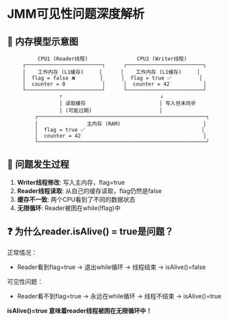 # JMM可见性问题深度解析

## 🧠 内存模型示意图

```
          CPU1 (Reader线程)                CPU2 (Writer线程)
     ┌─────────────────────────┐      ┌─────────────────────────┐
     │    工作内存 (L1缓存)     │      │    工作内存 (L1缓存)     │
     │  flag = false ❌        │      │  flag = true ✅         │
     │  counter = 0            │      │  counter = 42           │
     └─────────────────────────┘      └─────────────────────────┘
                 ↑                                ↓
                 │ 读取缓存                        │ 写入但未同步
                 │ (可能过期)                      │
         ┌───────────────────────────────────────────────────────┐
         │                主内存 (RAM)                           │
         │  flag = true ✅                                      │
         │  counter = 42                                        │
         └───────────────────────────────────────────────────────┘
```

## 🔄 问题发生过程

1. **Writer线程修改**: 写入主内存，flag=true
2. **Reader线程读取**: 从自己的缓存读取，flag仍然是false
3. **缓存不一致**: 两个CPU看到了不同的数据状态
4. **无限循环**: Reader被困在while(!flag)中

## ❓ 为什么reader.isAlive() = true是问题？

正常情况：
- Reader看到flag=true → 退出while循环 → 线程结束 → isAlive()=false

可见性问题：
- Reader看不到flag=true → 永远在while循环 → 线程不结束 → isAlive()=true

**isAlive()=true 意味着reader线程被困在无限循环中！**